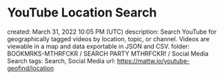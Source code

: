 # YouTube Location Search

created: March 31, 2022 10:05 PM (UTC)
description: Search YouTube for geographically tagged videos by location, topic, or channel. Videos are viewable in a map and data exportable in JSON and CSV.
folder: BOOKMRKS-MTHRFCKR / SEARCH PARTY MTHRFCKR! / Social Media Search
tags: Search, Social Media
url: https://mattw.io/youtube-geofind/location